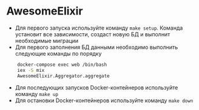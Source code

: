 # AwesomeElixir

  * Для первого запуска используйте команду `make setup`. Команда установит все зависимости, создаст новую БД и выполнит необходимые миграции
  * Для первого заполнения БД данными необходимо выполнить следующие команды по порядку
```sh
	docker-compose exec web /bin/bash
	iex -S mix
	AwesomeElixir.Aggregator.aggregate
```
  * Для последующих запусков Docker-контейнеров используйте команду `make up`
  * Для остановки Docker-контейнеров используйте команду `make down`